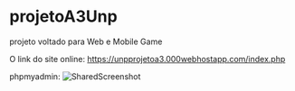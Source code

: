 # projetoA3Unp
projeto voltado para Web e Mobile Game

O link do site online: 
https://unpprojetoa3.000webhostapp.com/index.php




phpmyadmin:
![SharedScreenshot](https://github.com/pedroevaristo/projetoA3Unp/assets/69175898/f741c78f-e68c-4943-97b8-de10dd08fac8)
